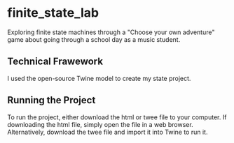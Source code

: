 # finite_state_lab
Exploring finite state machines through a "Choose your own adventure" game about going through a school day as a music student.

## Technical Frawework
I used the open-source Twine model to create my state project.

## Running the Project
To run the project, either download the html or twee file to your computer. If downloading the html file, simply open the file in a web browser. Alternatively, download the twee file and import it into Twine to run it.
